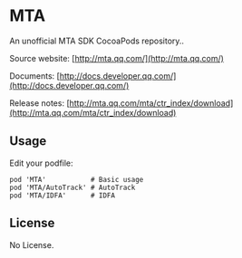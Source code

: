 # MTA

An unofficial MTA SDK CocoaPods repository..

Source website: [http://mta.qq.com/](http://mta.qq.com/)

Documents: [http://docs.developer.qq.com/](http://docs.developer.qq.com/)

Release notes: [http://mta.qq.com/mta/ctr_index/download](http://mta.qq.com/mta/ctr_index/download)

## Usage

Edit your podfile: 

```
pod 'MTA'           # Basic usage
pod 'MTA/AutoTrack' # AutoTrack
pod 'MTA/IDFA'      # IDFA
```

## License

No License.
